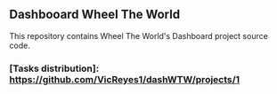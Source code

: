 ## Dashbooard Wheel The World

This repository contains Wheel The World's Dashboard project source code.

### [Tasks distribution]: https://github.com/VicReyes1/dashWTW/projects/1

